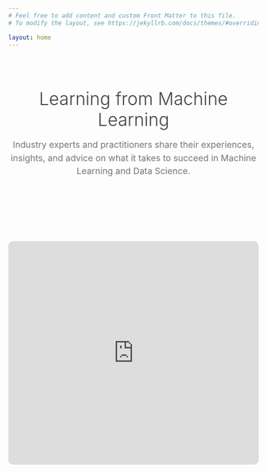 ```yaml
---
# Feel free to add content and custom Front Matter to this file.
# To modify the layout, see https://jekyllrb.com/docs/themes/#overriding-theme-defaults

layout: home
---
```


<div class="hero-section" style="text-align: center; margin-bottom: 3rem; padding: 1rem 0;">
  <h1 style="font-size: 2.2rem; margin-bottom: 1rem; font-weight: 300; color: #424242;">
    Learning from Machine Learning
  </h1>
  
  <p style="font-size: 1.1rem; color: #757575; margin-bottom: 2rem; max-width: 500px; margin-left: auto; margin-right: auto; line-height: 1.5;">
    Industry experts and practitioners share their experiences, insights, and advice on what it takes to succeed in Machine Learning and Data Science.
  </p>
</div>

<!-- Load both social platform scripts -->
<script src="https://apis.google.com/js/platform.js"></script>
<script src="https://platform.linkedin.com/in.js" type="text/javascript"> lang: en_US</script>

<!-- Social buttons row -->
<div style="display: flex; justify-content: center; align-items: center; gap: 1.5rem; margin-bottom: 2rem; flex-wrap: wrap;">
  <div class="g-ytsubscribe" data-channelid="UCGwSWuvSRzop4ZVG2z9NmnQ" data-layout="full" data-count="hidden"></div>
  <script type="IN/FollowCompany" data-id="91707568"></script>
</div>

<div style="text-align: center; margin-bottom: 2rem;">
  <iframe id="embedPlayer" src="https://embed.podcasts.apple.com/us/podcast/learning-from-machine-learning/id1663925230?itsct=podcast_box_player&amp;itscg=30200&amp;ls=1&amp;theme=auto" height="450px" frameborder="0" sandbox="allow-forms allow-popups allow-same-origin allow-scripts allow-top-navigation-by-user-activation" allow="autoplay *; encrypted-media *; clipboard-write" style="width: 100%; max-width: 660px; overflow: hidden; border-radius: 10px; transform: translateZ(0px); animation: 2s ease 0s 6 normal none running loading-indicator; background-color: rgb(228, 228, 228);"></iframe>
</div>
